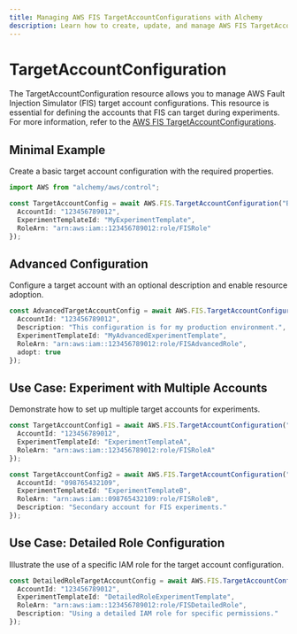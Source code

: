 ```yaml
---
title: Managing AWS FIS TargetAccountConfigurations with Alchemy
description: Learn how to create, update, and manage AWS FIS TargetAccountConfigurations using Alchemy Cloud Control.
---
```


# TargetAccountConfiguration

The TargetAccountConfiguration resource allows you to manage AWS Fault Injection Simulator (FIS) target account configurations. This resource is essential for defining the accounts that FIS can target during experiments. For more information, refer to the [AWS FIS TargetAccountConfigurations](https://docs.aws.amazon.com/fis/latest/userguide/).

## Minimal Example

Create a basic target account configuration with the required properties.

```ts
import AWS from "alchemy/aws/control";

const TargetAccountConfig = await AWS.FIS.TargetAccountConfiguration("BasicTargetAccountConfig", {
  AccountId: "123456789012",
  ExperimentTemplateId: "MyExperimentTemplate",
  RoleArn: "arn:aws:iam::123456789012:role/FISRole"
});
```

## Advanced Configuration

Configure a target account with an optional description and enable resource adoption.

```ts
const AdvancedTargetAccountConfig = await AWS.FIS.TargetAccountConfiguration("AdvancedTargetAccountConfig", {
  AccountId: "123456789012",
  Description: "This configuration is for my production environment.",
  ExperimentTemplateId: "MyAdvancedExperimentTemplate",
  RoleArn: "arn:aws:iam::123456789012:role/FISAdvancedRole",
  adopt: true
});
```

## Use Case: Experiment with Multiple Accounts

Demonstrate how to set up multiple target accounts for experiments.

```ts
const TargetAccountConfig1 = await AWS.FIS.TargetAccountConfiguration("TargetAccount1", {
  AccountId: "123456789012",
  ExperimentTemplateId: "ExperimentTemplateA",
  RoleArn: "arn:aws:iam::123456789012:role/FISRoleA"
});

const TargetAccountConfig2 = await AWS.FIS.TargetAccountConfiguration("TargetAccount2", {
  AccountId: "098765432109",
  ExperimentTemplateId: "ExperimentTemplateB",
  RoleArn: "arn:aws:iam::098765432109:role/FISRoleB",
  Description: "Secondary account for FIS experiments."
});
```

## Use Case: Detailed Role Configuration

Illustrate the use of a specific IAM role for the target account configuration.

```ts
const DetailedRoleTargetAccountConfig = await AWS.FIS.TargetAccountConfiguration("DetailedRoleTargetAccountConfig", {
  AccountId: "123456789012",
  ExperimentTemplateId: "DetailedRoleExperimentTemplate",
  RoleArn: "arn:aws:iam::123456789012:role/FISDetailedRole",
  Description: "Using a detailed IAM role for specific permissions."
});
```
